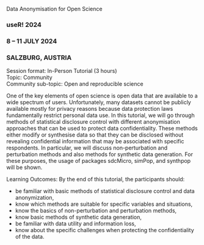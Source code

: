 Data Anonymisation for Open Science

### useR! 2024
### 8 – 11 JULY 2024
### SALZBURG, AUSTRIA

Session format: In-Person Tutorial (3 hours) \
Topic: Community \
Community sub-topic: Open and reproducible science 

One of the key elements of open science is open data that are available to a wide spectrum of users. Unfortunately, many datasets cannot be publicly available mostly for privacy reasons because data protection laws fundamentally restrict personal data use.
In this tutorial, we will go through methods of statistical disclosure control with different anonymisation approaches that can be used to protect data confidentiality. These methods either modify or synthesise data so that they can be disclosed without revealing confidential information that may be associated with specific respondents. In particular, we will discuss non-perturbation and perturbation methods and also methods for synthetic data generation.
For these purposes, the usage of packages sdcMicro, simPop, and synthpop will be shown.

Learning Outcomes:
By the end of this tutorial, the participants should:
- be familiar with basic methods of statistical disclosure control and data anonymization,
- know which methods are suitable for specific variables and situations,
- know the basics of non-perturbation and perturbation methods,
- know basic methods of synthetic data generation,
- be familiar with data utility and information loss,
- know about the specific challenges when protecting the confidentiality of the data.
